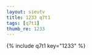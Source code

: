 ```yaml
--- 
layout: sieutv
title: 1233 q7t1
tags: [q7t1]
thumb_re: 1233
---
```

{% include q7t1 key="1233" %} 

